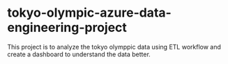 # tokyo-olympic-azure-data-engineering-project
This project is to analyze the tokyo olymppic data using ETL workflow and create a dashboard to understand the data better.
